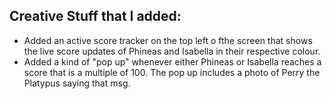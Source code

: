 ## Creative Stuff that I added:
- Added an active score tracker on the top left o fthe screen that shows the live score updates of Phineas and Isabella in their respective colour.
- Added a kind of "pop up" whenever either Phineas or Isabella reaches a score that is a multiple of 100. The pop up includes a photo of Perry the Platypus saying that msg.
